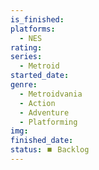 ```yaml
---
is_finished:
platforms:
  - NES
rating:
series:
  - Metroid
started_date:
genre:
  - Metroidvania
  - Action
  - Adventure
  - Platforming
img:
finished_date:
status: ⏹️ Backlog
---
```

